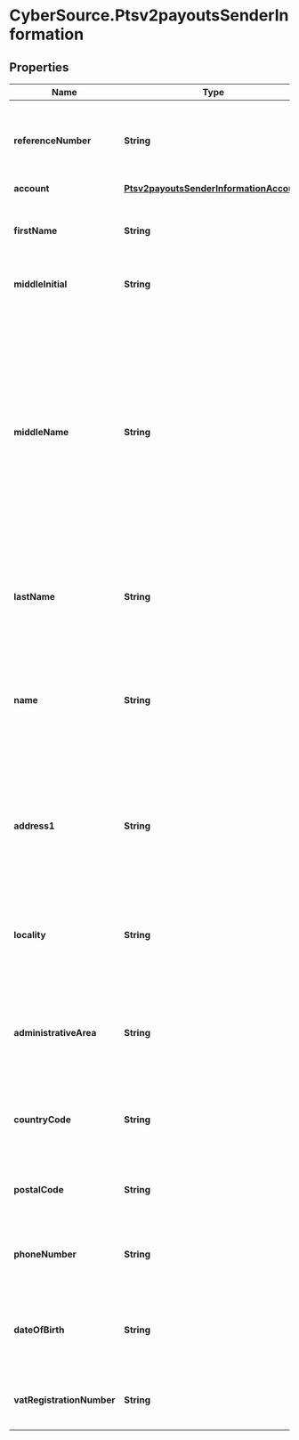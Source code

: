 # CyberSource.Ptsv2payoutsSenderInformation

## Properties
Name | Type | Description | Notes
------------ | ------------- | ------------- | -------------
**referenceNumber** | **String** | Reference number generated by you that uniquely identifies the sender. | [optional] 
**account** | [**Ptsv2payoutsSenderInformationAccount**](Ptsv2payoutsSenderInformationAccount.md) |  | [optional] 
**firstName** | **String** | First name of sender (Optional). * CTV (14) * Paymentech (30)  | [optional] 
**middleInitial** | **String** | Recipient middle initial (Optional).  | [optional] 
**middleName** | **String** | Sender’s middle name. This field is a _passthrough_, which means that CyberSource does not verify the value or modify it in any way before sending it to the processor. If the field is not required for the transaction, CyberSource does not forward it to the processor.  | [optional] 
**lastName** | **String** | Recipient last name (Optional). * CTV (14) * Paymentech (30)  | [optional] 
**name** | **String** | Name of sender.  **Funds Disbursement**  This value is the name of the originator sending the funds disbursement. * CTV, Paymentech (30)  | [optional] 
**address1** | **String** | Street address of sender.  **Funds Disbursement**  This value is the address of the originator sending the funds disbursement.  | [optional] 
**locality** | **String** | City of sender.  **Funds Disbursement**  This value is the city of the originator sending the funds disbursement.  | [optional] 
**administrativeArea** | **String** | Sender’s state. Use the [State, Province, and Territory Codes for the United States and Canada](https://developer.cybersource.com/library/documentation/sbc/quickref/states_and_provinces.pdf).  | [optional] 
**countryCode** | **String** | Country of sender. Use the [ISO Standard Country Codes](https://developer.cybersource.com/library/documentation/sbc/quickref/countries_alpha_list.pdf). * CTV (3)  | [optional] 
**postalCode** | **String** | Sender’s postal code. Required only for FDCCompass. | [optional] 
**phoneNumber** | **String** | Sender’s phone number. Required only for FDCCompass. | [optional] 
**dateOfBirth** | **String** | Sender’s date of birth in YYYYMMDD format. Required only for FDCCompass. | [optional] 
**vatRegistrationNumber** | **String** | Customer&#39;s government-assigned tax identification number.  | [optional] 



